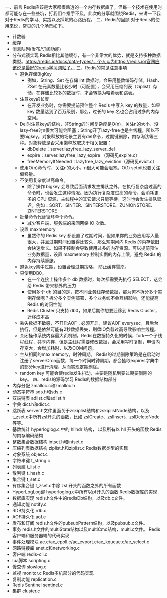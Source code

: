 一、前言
Redis应该是大家都很熟透的一个内存数据库了，但每一个技术在使用时都可能存在一些些坑，打我们个措手不及，此次的分享就围绕Redis，来讲一下我对于Redis的学习、实践以及踩坑的心路历程。
二、Redis的回顾
对于Redis的使用来说，常见的几个场景如下。
- 计数器
- 缓存
- 消息队列(发布/订阅功能)
- 分布式锁实现
  Redis相比其他缓存，有一个非常大的优势，就是支持多种数据类型。https://redis.io/docs/data-types/，个人认为https://redis.io/官网应该说是最好的redis学习网站了。
  三、Redis的常见注意事项
    - 避免存储BigKey
        - 例如，String、Set 在存储 int 数据时，会采用整数编码存储。Hash、ZSet 在元素数量比较少时（可配置），会采用压缩列表（ziplist）存储，在存储比较多的数据时，才会转换为哈希表和跳表。
    - 注意key的长度
        - 在开发业务时，你需要提前预估整个 Redis 中写入 key 的数量，如果 key 数量达到了百万级别，那么，过长的 key 名也会占用过多的内存空间。
    - Del时注意key的结构，非String的时间复杂度是O(n)，关注n的大小，没lazy-free时n很大可能会阻塞；String开了lazy-free也是主线程，所以不要bigkey。对象释放的场景主要有del命令，过期键删除，内存淘汰等三种。对象释放是否采用懒释放取决于相关配置：
        - dbDelete：server.lazyfree_lazy_server_del
        - expire：server.lazyfree_lazy_expire （源码见expire.c）
        - freeMemoryIfNeeded：lazyfree_lazy_eviction（源码见evict.c）
    - 使用O(n)命令时，关注n的大小，n很大可能会阻塞。O(1) setbit也要关注偏移量。
    - 不使用复杂度过高命令。
        - 除了操作 bigkey 会导致后面请求发生排队之外，在执行复杂度过高的命令时，也会发生这种情况。因为执行复杂度过高的命令，会消耗更多的 CPU 资源，主线程中的其它请求只能等待，这时也会发生排队延迟。例如：SORT、SINTER、SINTERSTORE、ZUNIONSTORE、ZINTERSTORE
    - 批量命令代替循环单个命令。
        - 减少客户端、服务端的来回网络 IO 次数。
    - 设置 maxmemory
        - 虽然你的 Redis key 都设置了过期时间，但如果你的业务应用写入量很大，并且过期时间设置得比较久，那么短期间内 Redis 的内存依旧会快速增长。如果不控制会导致使用过多的内存资源。可以提前预估业务数据量，设置 maxmemory 控制实例的内存上限，避免 Redis 的内存持续膨胀。
    - 避免key集中过期，设置合理过期策略， 防止缓存雪崩。
    - 只使用DB0。
        - 在一个连接上操作多个 db 数据时，每次都需要先执行 SELECT，这会给 Redis 带来额外的压力
        - 使用多个 db 的目的是，按不同业务线存储数据，那为何不拆分多个实例存储呢？拆分多个实例部署，多个业务线不会互相影响，还能提高 Redis 的访问性能
        - Redis Cluster 只支持 db0，如果后期你想要迁移到 Redis Cluster，迁移成本高
    - 丢失数据不敏感，不开启AOF；必须开启，建议AOF everysec，且后台执行，但是依然可能有2秒数据丢失，刷盘IO负载过高导致影响主线程。
    - 关闭操作系统内存最大页机制。Redis在数据持久化的时候，fork一个子线程线程，共享内存，但是主线程需要修改数据，会采用写时复制，申请内存变大，会增加耗时，以及OOM问题。
    - 主从相同的max memory，时钟周期。
      Redis的过期删除策略是在启动时注册了serverCron函数，每一个时间时钟周期，都会抽取expires字典中的部分key进行清理，从而实现定期删除。
  - random key 可能会使redis发生抖动，主要是随机到要过期要删除的key。
  四、redis的源码学习
    Redis的数据结构部分
- 内存分配 zmalloc.c和zmalloc.h
- 动态字符串 sds.h和sds.c
- 双端链表 adlist.c和adlist.h
- 字典 dict.h和dict.c
- 跳跃表 server.h文件里面关于zskiplist结构和zskiplistNode结构，以及t_zset.c中所有zsl开头的函数，比如 zslCreate、zslInsert、zslDeleteNode等等。
- 基数统计 hyperloglog.c 中的 hllhdr 结构， 以及所有以 hll 开头的函数
  Redis的内存编码结构
- 整数集合数据结构 intset.h和intset.c
- 压缩列表数据结构 ziplist.h和ziplist.c
  Redis数据类型的实现
- 对象系统 object.c
- 字符串键 t_string.c
- 列表建 t_list.c
- 散列键 t_hash.c
- 集合键 t_set.c
- 有序集合键 t_zset.c中除 zsl 开头的函数之外的所有函数
- HyperLogLog键 hyperloglog.c中所有以pf开头的函数
  Redis数据库的实现
- 数据库实现 redis.h文件中的redisDb结构，以及db.c文件。
- 通知功能 notify.c
- RDB持久化 rdb.c
- AOF持久化 aof.c
- 发布和订阅 redis.h文件的pubsubPattern结构，以及pubsub.c文件。
- 事务 redis.h文件的multiState结构以及multiCmd结构，multi.c文件。
  Redis客户端和服务器端的代码实现
- 事件处理模块 ae.c/ae_epoll.c/ae_evport.c/ae_kqueue.c/ae_select.c
- 网路链接库 anet.c和networking.c
- 客户端 redis-cli.c
- lua脚本 scripting.c
- 慢查询 slowlog.c
- 监视 monitor.c
  Redis多机部分的代码实现
- 复制功能 replication.c
- Redis Sentinel sentinel.c
- 集群 cluster.c